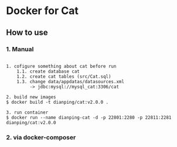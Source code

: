 
# Docker for Cat

## How to use

### 1. Manual

```

1. cofigure something about cat before run
    1.1. create database cat
    1.2. create cat tables (src/Cat.sql)
    1.3. change data/appdatas/datasources.xml
         -> jdbc:mysql://mysql_cat:3306/cat

2. build new images
$ docker build -t dianping/cat:v2.0.0 .

3. run container
$ docker run --name dianping-cat -d -p 22801:2280 -p 22811:2281 dianping/cat:v2.0.0

```

### 2. via docker-composer
